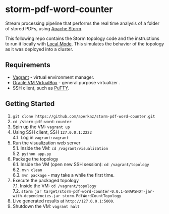 # storm-pdf-word-counter

Stream processing pipeline that performs the real time analysis of a folder of stored PDFs, using [Apache Storm](http://storm.apache.org/).

This following repo contains the Storm topology code and the instructions to run it locally with [Local Mode](http://storm.apache.org/releases/0.10.0/Local-mode.html). This simulates the behavior of the topology as it was deployed into a cluster.

## Requirements

  * [Vagrant](https://www.vagrantup.com/) - virtual environment manager.
  * [Oracle VM VirtualBox](https://www.virtualbox.org/) - general purpose virtualizer .
  * SSH client, such as [PuTTY](http://www.putty.org/).

## Getting Started

1. `git clone https://github.com/aperkaz/storm-pdf-word-counter.git`
2. `cd /storm-pdf-word-counter`
3. Spin up the VM: `vagrant up`
4. Using SSH client, SSH `127.0.0.1:2222` <br/>
4.1. Log in `vagrant:vagrant`
5. Run the visualization web server <br/>
5.1. Inside the VM: `cd /vagrant/visualization`<br/>
5.2. `python app.py`
6. Package the topology <br/>
6.1. Inside the VM (open new SSH session): `cd /vagrant/topology` <br/>
6.2. `mvn clean`<br/>
6.3. `mvn package` - may take a while the first time.<br/>
7. Execute the packaged topology <br/>
7.1. Inside the VM: `cd /vagrant/topology` <br/>
7.2. `storm jar target/storm-pdf-word-counter-0.0.1-SNAPSHOT-jar-with-dependencies.jar storm.PdfWordCountTopology`
8. Live generated results at `http://127.0.0.1:5000`.
9. Shutdown the VM: `vagrant halt`
